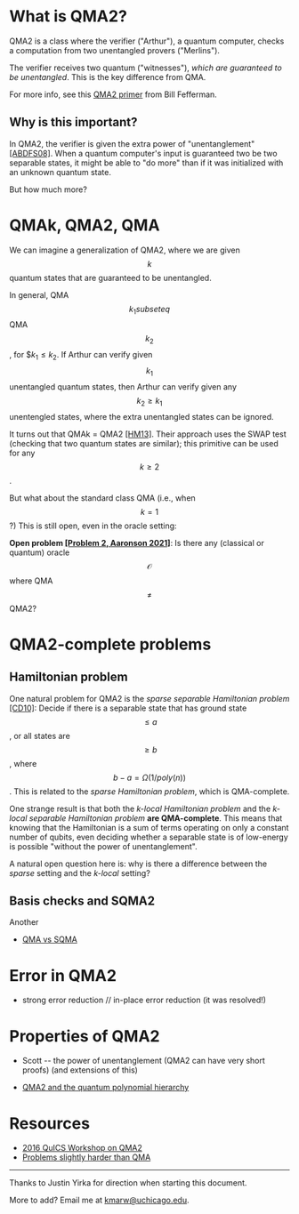 # What is QMA2?

QMA2 is a class where the verifier ("Arthur"), a quantum computer, checks a computation from two unentangled provers ("Merlins").

The verifier receives two quantum  ("witnesses"), *which are guaranteed to be unentangled*. This is the key difference from QMA.

For more info, see this [QMA2 primer](http://www.billfefferman.com/wp-content/uploads/2016/11/bill-qma2Tutorial.pdf) from Bill Fefferman.

## Why is this important?

In QMA2, the verifier is given the extra power of "unentanglement" [[ABDFS08]](https://arxiv.org/pdf/0804.0802.pdf). When a quantum computer's input is guaranteed two be two separable states, it might be able to "do more" than if it was initialized with an unknown quantum state.

But how much more?

# QMAk, QMA2, QMA

We can imagine a generalization of QMA2, where we are given $$k$$ quantum states that are guaranteed to be unentangled.

In general, QMA$$k_1 subseteq$$ QMA$$k_2$$, for $$k_1 \le k_2$. If Arthur can verify given $$k_1$$ unentangled quantum states, then Arthur can verify given any $$k_2 \ge k_1$$ unentengled states, where the extra unentangled states can be ignored.

It turns out that QMAk = QMA2 [[HM13]](https://arxiv.org/pdf/1001.0017.pdf). Their approach uses the SWAP test (checking that two quantum states are similar); this primitive can be used for any $$k \ge 2$$.

But what about the standard class QMA (i.e., when $$k=1$$?) This is still open, even in the oracle setting:

**Open problem [[Problem 2, Aaronson 2021]](https://arxiv.org/pdf/2109.06917.pdf)**: Is there any (classical or quantum) oracle $$\mathcal{O}$$ where QMA $$\ne$$ QMA2?

# QMA2-complete problems

## Hamiltonian problem

One natural problem for QMA2 is the *sparse separable Hamiltonian problem* [[CD10]](https://arxiv.org/pdf/1111.5247.pdf): Decide if there is a separable state that has ground state $$\le a$$, or all states are $$\ge b$$, where $$b-a = \Omega(1/poly(n))$$. This is related to the *sparse Hamiltonian problem*, which is QMA-complete.

One strange result is that both the *k-local Hamiltonian problem* and the *k-local separable Hamiltonian problem* **are QMA-complete**. This means that knowing that the Hamiltonian is a sum of terms operating on only a constant number of qubits, even deciding whether a separable state is of low-energy is possible "without the power of unentanglement".

A natural open question here is: why is there a difference between the *sparse* setting and the *k-local* setting?

## Basis checks and SQMA2
Another
- [QMA vs SQMA](https://arxiv.org/pdf/1410.2882.pdf)

# Error in QMA2
* strong error reduction // in-place error reduction (it was resolved!)

# Properties of QMA2

* Scott -- the power of unentanglement (QMA2 can have very short proofs) (and extensions of this)
- [QMA2 and the quantum polynomial hierarchy](https://arxiv.org/pdf/1805.11139.pdf)

# Resources

- [2016 QuICS Workshop on QMA2](http://qma2016.quics.umd.edu/agenda)
- [Problems slightly harder than QMA](https://ieeexplore.ieee.org/abstract/document/6875473)

---

Thanks to Justin Yirka for direction when starting this document.

More to add? Email me at [kmarw@uchicago.edu](mailto:kmarw@uchicago.edu).
